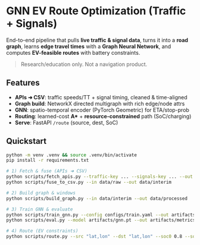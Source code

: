 
# GNN EV Route Optimization (Traffic + Signals)

End-to-end pipeline that pulls **live traffic & signal data**, turns it into a **road graph**, learns **edge travel times** with a **Graph Neural Network**, and computes **EV-feasible routes** with battery constraints.

> Research/education only. Not a navigation product.

## Features
- **APIs ➜ CSV**: traffic speeds/TT + signal timing, cleaned & time-aligned
- **Graph build**: NetworkX directed multigraph with rich edge/node attrs
- **GNN**: spatio-temporal encoder (PyTorch Geometric) for ETA/stop-prob
- **Routing**: learned-cost **A\*** + **resource-constrained** path (SoC/charging)
- **Serve**: FastAPI `/route` (source, dest, SoC)

## Quickstart
```bash
python -m venv .venv && source .venv/bin/activate
pip install -r requirements.txt

# 1) Fetch & fuse (APIs ➜ CSV)
python scripts/fetch_apis.py --traffic-key ... --signals-key ... --out data/raw
python scripts/fuse_to_csv.py --in data/raw --out data/interim

# 2) Build graph & windows
python scripts/build_graph.py --in data/interim --out data/processed

# 3) Train GNN & evaluate
python scripts/train_gnn.py --config configs/train.yaml --out artifacts/gnn.pt
python scripts/eval.py --model artifacts/gnn.pt --out artifacts/metrics.json

# 4) Route (EV constraints)
python scripts/route.py --src "lat,lon" --dst "lat,lon" --soc0 0.8 --socmin 0.1 --time "2025-09-09T14:00:00Z"
